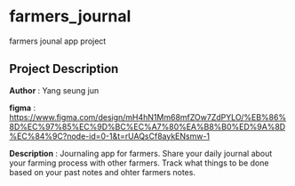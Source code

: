 # farmers_journal

farmers jounal app project

## Project Description 
**Author** : Yang seung jun 

**figma** : https://www.figma.com/design/mH4hN1Mm68mfZOw7ZdPYLO/%EB%86%8D%EC%97%85%EC%9D%BC%EC%A7%80%EA%B8%B0%ED%9A%8D%EC%84%9C?node-id=0-1&t=rUAQsCf8aykENsmw-1

**Description** : 
Journaling app for farmers.
Share your daily journal about your farming process with other farmers.
Track what things to be done based on your past notes and ohter farmers notes. 
